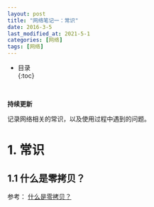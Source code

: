 ```yaml
---
layout: post
title: "网络笔记一：常识"
date: 2016-3-5
last_modified_at: 2021-5-1
categories: [网络]
tags: [网络]
---
```


* 目录  
{:toc}
<br/>

**持续更新**   

记录网络相关的常识，以及使用过程中遇到的问题。    

# 1. 常识

## 1.1 什么是零拷贝？  

参考： [什么是零拷贝？](https://xiaolincoding.com/os/8_network_system/zero_copy.html#_9-1-%E4%BB%80%E4%B9%88%E6%98%AF%E9%9B%B6%E6%8B%B7%E8%B4%9D)